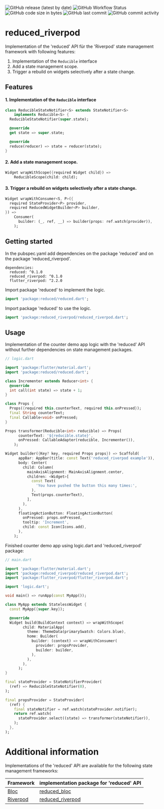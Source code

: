 ![GitHub release (latest by date)](https://img.shields.io/github/v/release/partmaster/reduced_riverpod)
![GitHub Workflow Status](https://img.shields.io/github/actions/workflow/status/partmaster/reduced_riverpod/dart.yml)
![GitHub code size in bytes](https://img.shields.io/github/languages/code-size/partmaster/reduced_riverpod)
![GitHub last commit](https://img.shields.io/github/last-commit/partmaster/reduced_riverpod)
![GitHub commit activity](https://img.shields.io/github/commit-activity/m/partmaster/reduced_riverpod)
# reduced_riverpod

Implementation of the 'reduced' API für the 'Riverpod' state management framework with following features:

1. Implementation of the ```Reducible``` interface 
2. Add a state management scope.
3. Trigger a rebuild on widgets selectively after a state change.

## Features

#### 1. Implementation of the ```Reducible``` interface 

```dart
class ReducibleStateNotifier<S> extends StateNotifier<S>
    implements Reducible<S> {
  ReducibleStateNotifier(super.state);

  @override
  get state => super.state;

  @override
  reduce(reducer) => state = reducer(state);
}
```

#### 2. Add a state management scope.

```dart
Widget wrapWithScope({required Widget child}) =>
    ReducibleScope(child: child);
```

#### 3. Trigger a rebuild on widgets selectively after a state change.

```dart
Widget wrapWithConsumer<S, P>({
  required StateProvider<P> provider,
  required ReducedWidgetBuilder<P> builder,
}) =>
    Consumer(
      builder: (_, ref, __) => builder(props: ref.watch(provider)),
    );
```

## Getting started

In the pubspec.yaml add dependencies on the package 'reduced' and on the package  'reduced_riverpod'.

```
dependencies:
  reduced: ^0.1.0
  reduced_riverpod: ^0.1.0
  flutter_riverpod: ^2.2.0
```

Import package 'reduced' to implement the logic.

```dart
import 'package:reduced/reduced.dart';
```

Import package 'reduced' to use the logic.

```dart
import 'package:reduced_riverpod/reduced_riverpod.dart';
```

## Usage

Implementation of the counter demo app logic with the 'reduced' API without further dependencies on state management packages.

```dart
// logic.dart

import 'package:flutter/material.dart';
import 'package:reduced/reduced.dart';

class Incrementer extends Reducer<int> {
  @override
  int call(int state) => state + 1;
}

class Props {
  Props({required this.counterText, required this.onPressed});
  final String counterText;
  final Callable<void> onPressed;
}

Props transformer(Reducible<int> reducible) => Props(
      counterText: '${reducible.state}',
      onPressed: CallableAdapter(reducible, Incrementer()),
    );

Widget builder({Key? key, required Props props}) => Scaffold(
      appBar: AppBar(title: const Text('reduced_riverpod example')),
      body: Center(
        child: Column(
          mainAxisAlignment: MainAxisAlignment.center,
          children: <Widget>[
            const Text(
              'You have pushed the button this many times:',
            ),
            Text(props.counterText),
          ],
        ),
      ),
      floatingActionButton: FloatingActionButton(
        onPressed: props.onPressed,
        tooltip: 'Increment',
        child: const Icon(Icons.add),
      ),
    );
```

Finished counter demo app using logic.dart and 'reduced_riverpod' package:

```dart
// main.dart

import 'package:flutter/material.dart';
import 'package:reduced_riverpod/reduced_riverpod.dart';
import 'package:flutter_riverpod/flutter_riverpod.dart';

import 'logic.dart';

void main() => runApp(const MyApp());

class MyApp extends StatelessWidget {
  const MyApp({super.key});

  @override
  Widget build(BuildContext context) => wrapWithScope(
        child: MaterialApp(
          theme: ThemeData(primarySwatch: Colors.blue),
          home: Builder(
            builder: (context) => wrapWithConsumer(
              provider: propsProvider,
              builder: builder,
            ),
          ),
        ),
      );
}

final stateProvider = StateNotifierProvider(
  (ref) => ReducibleStateNotifier(0),
);

final propsProvider = StateProvider(
  (ref) {
    final stateNotifier = ref.watch(stateProvider.notifier);
    return ref.watch(
      stateProvider.select((state) => transformer(stateNotifier)),
    );
  },
);
```

# Additional information

Implementations of the 'reduced' API are available for the following state management frameworks:

|Framework|implementation package for 'reduced' API|
|---|---|
|[Bloc](https://bloclibrary.dev/#/)|[reduced_bloc](https://github.com/partmaster/reduced_bloc)|
|[Riverpod](https://riverpod.dev/)|[reduced_riverpod](https://github.com/partmaster/reduced_riverpod)|
